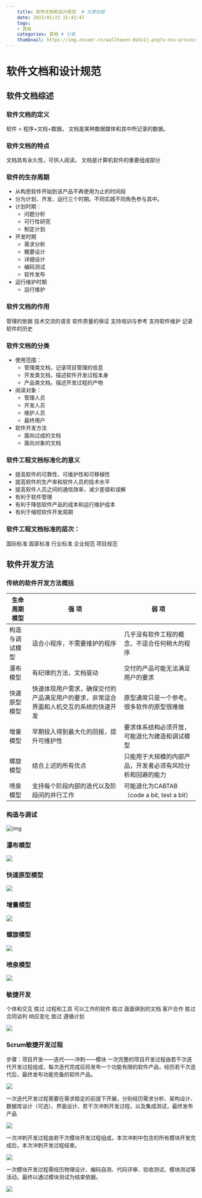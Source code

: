 ```yaml
---
    title: 软件文档和设计规范  # 文章标题  
    date: 2022/01/21 15:42:47
    tags:
    - 其他
    categories: 其他 # 分类
    thumbnail: https://img.zssaer.cn/wallhaven-8o3z2j.png?x-oss-process=style/wallpaper # 略缩图 
---
```

# 软件文档和设计规范

## **软件文档综述**

### 软件文档的定义

软件 = 程序+文档+数据。 文档是某种数据媒体和其中所记录的数据。

### 软件文档的特点

文档具有永久性，可供人阅读。 文档是计算机软件的重要组成部分

### 软件的生存周期

- 从构思软件开始到该产品不再使用为止的时间段
- 分为计划、开发、运行三个时期。不同实践不同角色参与其中。
- 计划时期：
  - 问题分析
  - 可行性研究
  - 制定计划
- 开发时期
  - 需求分析
  - 概要设计
  - 详细设计
  - 编码测试
  - 软件发布
- 运行维护时期
  - 运行维护

### 软件文档的作用

管理的依据 技术交流的语言 软件质量的保证 支持培训与参考 支持软件维护 记录软件的历史

### 软件文档的分类

- 使用范围：
  - 管理类文档，记录项目管理的信息
  - 开发类文档，描述软件开发过程本身
  - 产品类文档，描述开发过程的产物
- 阅读对象：
  - 管理人员
  - 开发人员
  - 维护人员
  - 最终用户
- 软件开发方法
  - 面向过成的文档
  - 面向对象的文档

### 软件工程文档标准化的意义

- 提高软件的可靠性、可维护性和可移植性
- 提高软件的生产率和软件人员的技术水平
- 提高软件人员之间的通信效率，减少差错和误解
- 有利于软件管理
- 有利于降低软件产品的成本和运行维护成本
- 有利于缩短软件开发周期

### 软件工程文档标准的层次：

国际标准 国家标准 行业标准 企业规范 项目规范



## **软件开发方法**

### 传统的软件开发方法概括

| 生命周期模型   | 强  项                                                       | 弱  项                                                     |
| -------------- | ------------------------------------------------------------ | ---------------------------------------------------------- |
| 构造与调试模型 | 适合小程序，不需要维护的程序                                 | 几乎没有软件工程的概念，不适合任何稍大的程序               |
| 瀑布模型       | 有纪律的方法，文档驱动                                       | 交付的产品可能无法满足用户的要求                           |
| 快速原型模型   | 快速体现用户需求，确保交付的产品满足用户的要求，非常适合界面和人机交互的系统的快速开发 | 原型通常只是一个参考。很多软件的原型很难做                 |
| 增量模型       | 早期投入得到最大化的回报，提升可维护性                       | 要求体系结构必须开放，可能退化为建造和调试模型             |
| 螺旋模型       | 结合上述的所有优点                                           | 只能用于大规模的内部产品，开发者必须有风险分析和回避的能力 |
| 喷泉模型       | 支持每个阶段内部的迭代以及阶段间的并行工作                   | 可能退化为CABTAB（code a bit, test a bit）                 |

### 构造与调试

![img](https://img.zssaer.cn/2021-03-08-21-30-24.png)

### 瀑布模型

![](https://img.zssaer.cn/2021-03-08-21-30-38.png)

### 快速原型模型

![](https://img.zssaer.cn/2021-03-08-21-30-56.png)

### 增量模型

![](https://img.zssaer.cn/2021-03-08-21-31-42.png)

### 螺旋模型

![](https://img.zssaer.cn/2021-03-08-21-31-23.png)

### 喷泉模型

![](https://img.zssaer.cn/2021-03-08-21-32-15.png)

### 敏捷开发

个体和交互 胜过 过程和工具 可以工作的软件 胜过 面面俱到的文档 客户合作 胜过 合同谈判 响应变化 胜过 遵循计划

![](https://img.zssaer.cn/2021-03-08-21-32-30.png)

### Scrum敏捷开发过程

步骤：项目开发——迭代——冲刺——模块 一次完整的项目开发过程由若干次迭代开发过程组成，每次迭代完成后将发布一个功能有限的软件产品，经历若干次迭代后，最终发布功能完备的软件产品。

![](https://img.zssaer.cn/2021-03-08-21-32-53.png)

一次迭代开发过程需要在需求稳定的前提下开展，分别经历需求分析、架构设计、数据库设计（可选）、界面设计、若干次冲刺开发过程，以及集成测试，最终发布产品

![](https://img.zssaer.cn/2021-03-08-21-33-09.png)

一次冲刺开发过程由若干次模块开发过程组成，本次冲刺中包含的所有模块开发完成后，本次冲刺开发过程结束。

![](https://img.zssaer.cn/2021-03-08-21-33-26.png)

一次模块开发过程需经历物理设计、编码自测、代码评审、验收测试、模块测试等活动，最终以通过模块测试为结束依据。

![](https://img.zssaer.cn/2021-03-08-21-33-46.png)





